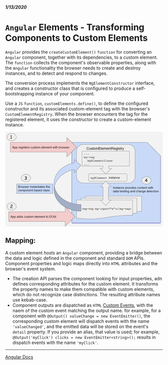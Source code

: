 ##### 1/13/2020
# `Angular` Elements - Transforming Components to Custom Elements
`Angular` provides the `createCustomElement()` `function` for converting an `Angular` component, together with its dependencies, to a custom element.  The `function` collects the component's observable properties, along with the `Angular` functionality the browser needs to create and destroy instances, and to detect and respond to changes.

The conversion process implements the `NgElementConstructor` interface, and creates a constructor class that is configured to produce a self-bootstrapping instance of your component.

Use a `JS` `function`, `customElements.define()`, to define the configured constructor and its associated custom-element tag with the browser's `CustomElementRegistry`.  When the browser encounters the tag for the registered element, it uses the constructor to create a custom-element instance.

![Custom Element](../../../Assets/customElement.png)

## Mapping:
A custom element _hosts_ an `Angular` component, providing a bridge between the data and logic defined in the component and standard `DOM` APIs.  Component properties and logic maps directly into `HTML` attributes and the browser's event system.
  * The creation API parses the component looking for input properties, adn defines corresponding attributes for the custom element.  It transforms the property names to make them compatible with custom elements, which do not recognize case distinctions.  The resulting attribute names use kebab-case.
  * Component outputs are dispatched as `HTML` [Custom Events](https://developer.mozilla.org/en-US/docs/Web/API/CustomEvent), with the naem of the custom event matching the output name.  for example, for a component with `@Output() valueChange = new EventEmitter()`, the corresponding custom element will dispatch events with the name `'valueChanged'`, and the emitted data will be stored on the event's `detail` property.  If you provide an alias, that value is used; for example, `@Output('myClick') clicks = new EventEmitter<string>();` results in dispatch events with the name `'myClick'`.

---

[Angular Docs](https://angular.io/guide/elements#transforming-components-to-custom-elements)